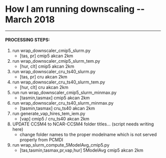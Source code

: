 # How I am running downscaling -- March 2018
---
#### PROCESSING STEPS:
1. run wrap_downscaler_cmip5_slurm.py
	- [tas, pr] cmip5 akcan 2km
2. run wrap_downscaler_cmip5_slurm_tem.py
	- [hur, clt] cmip5 akcan 2km
3. run wrap_downscaler_cru_ts40_slurm.py
	- [tas, pr] cru akcan 2km
4. run wrap_downscaler_cru_ts40_slurm_tem.py
	- [hur, clt] cru akcan 2km
5. run run wrap_downscaler_cmip5_slurm_minmax.py
	- [tasmin,tasmax] cmip5 akcan 2km
6. run wrap_downscaler_cru_ts40_slurm_minmax.py
	- [tasmin,tasmax] cru_ts40 akcan 2km
7. run generate_vap_hires_tem_iem.py
	- [vap] cmip5 / cru_ts40 akcan 2km
8. UPDATE CCSM4 to NCAR-CCSM4 folder titles... (script needs writing here)
	- change folder names to the proper modelname which is not served properly from PCMDI
9. run wrap_slurm_compute_5ModelAvg_cmip5.py
	- [tas,tasmin,tasmax,pr,vap,hur] 5ModelAvg cmip5 akcan 2km
